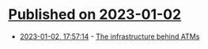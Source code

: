 # [Published on 2023-01-02](index.md)

* [2023-01-02, 17:57:14](https://news.ycombinator.com/item?id=34221157) - [The infrastructure behind ATMs](https://www.bitsaboutmoney.com/archive/the-infrastructure-behind-atms/)
